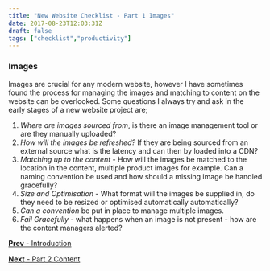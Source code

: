 ```yaml
---
title: "New Website Checklist - Part 1 Images"
date: 2017-08-23T12:03:31Z
draft: false
tags: ["checklist","productivity"]
---
```


### Images

Images are crucial for any modern website, however I have sometimes found the process for managing the images and matching to content on the website can be overlooked. Some questions I always try and ask in the early stages of a new website project are;

1. *Where are images sourced from*, is there an image management tool or are they manually uploaded? 
2. *How will the images be refreshed?* If they are being sourced from an external source what is the latency and can then by loaded into a CDN?
3. *Matching up to the content* - How will the images be matched to the location in the content, multiple product images for example. Can a naming convention be used and how should a missing image be handled gracefully?
4. *Size and Optimisation* - What format will the images be supplied in, do they need to be resized or optimised automatically automatically?
5. *Can a convention* be put in place to manage multiple images.
6. *Fail Gracefully* - what happens when an image is not present - how are the content managers alerted?

[**Prev** - Introduction](/posts/checklist-new-website-intro/)


[**Next** - Part 2 Content](/posts/checklist-new-website-content/)
